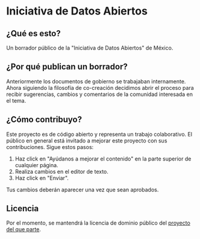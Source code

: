 # Iniciativa de Datos Abiertos

## ¿Qué es esto?

Un borrador público de la "Iniciativa de Datos Abiertos" de México.

## ¿Por qué publican un borrador?

Anteriormente los documentos de gobierno se trabajaban internamente. Ahora siguiendo la filosofía de co-creación decidimos abrir el proceso para recibir sugerencias, cambios y comentarios de la comunidad interesada en el tema.

## ¿Cómo contribuyo?

Este proyecto es de código abierto y representa un trabajo colaborativo. El público en general está invitado a mejorar este proyecto con sus contribuciones. Sigue estos pasos:

1. Haz click en "Ayúdanos a mejorar el contenido" en la parte superior de cualquier página.
2. Realiza cambios en el editor de texto.
3. Haz click en "Enviar".

Tus cambios deberán aparecer una vez que sean aprobados.

## Licencia

Por el momento, se mantendrá la licencia de dominio público del [proyecto del que parte](https://github.com/project-open-data/project-open-data.github.io).

